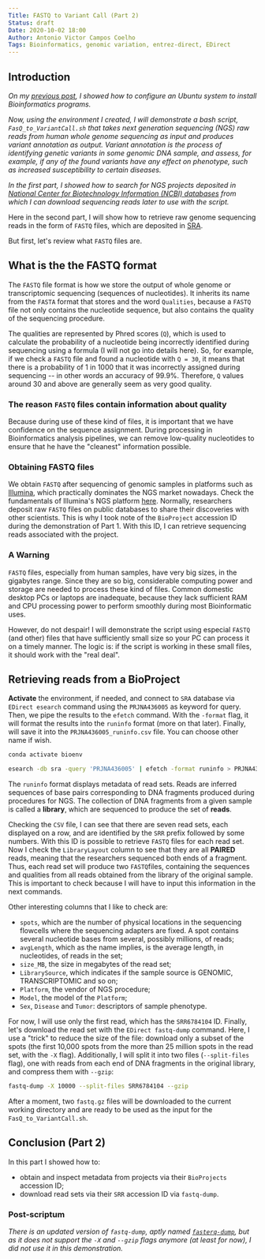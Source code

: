 ```yaml
---
Title: FASTQ to Variant Call (Part 2)
Status: draft
Date: 2020-10-02 18:00
Author: Antonio Victor Campos Coelho
Tags: Bioinformatics, genomic variation, entrez-direct, EDirect
---
```


## Introduction

*On my [previous post](https://antoniocampos13.github.io/setting-up-your-unix-computer-for-bioinformatics-analysis.html), I showed how to configure an Ubuntu system to install Bioinformatics programs.*

*Now, using the environment I created, I will demonstrate a bash script, `FasQ_to_VariantCall.sh` that takes next generation sequencing (NGS) raw reads from human whole genome sequencing as input and produces variant annotation as output. Variant annotation is the process of identifying genetic variants in some genomic DNA sample, and assess, for example, if any of the found variants have any effect on phenotype, such as increased susceptibility to certain diseases.*

*In the first part, I showed how to search for NGS projects deposited in [National Center for Biotechnology Information (NCBI) databases](https://www.ncbi.nlm.nih.gov/) from which I can download sequencing reads later to use with the script.*

Here in the second part, I will show how to retrieve raw genome sequencing reads in the form of `FASTQ` files, which are deposited in [SRA](https://www.ncbi.nlm.nih.gov/sra).

But first, let's review what `FASTQ` files are.

## What is the the FASTQ format

The `FASTQ` file format is how we store the output of whole genome or transcriptomic sequencing (sequences of nucleotides). It inherits its name from the `FASTA` format that stores and the word `Qualities`, because a `FASTQ` file not only contains the nucleotide sequence, but also contains the quality of the sequencing procedure.

The qualities are represented by Phred scores (`Q`), which is used to calculate the probability of a nucleotide being incorrectly identified during sequencing using a formula (I will not go into details here). So, for example, if we check a `FASTQ` file and found a nucleotide with `Q = 30`, it means that there is a probability of 1 in 1000 that it was incorrectly assigned during sequencing -- in other words an accuracy of 99.9%. Therefore, `Q` values around 30 and above are generally seem as very good quality.

### The reason `FASTQ` files contain information about quality

Because during use of these kind of files, it is important that we have confidence on the sequence assignment. During processing in Bioinformatics analysis pipelines, we can remove low-quality nucleotides to ensure that he have the "cleanest" information possible.

### Obtaining FASTQ files

We obtain `FASTQ` after sequencing of genomic samples in platforms such as [Illumina](https://www.illumina.com), which practically dominates the NGS market nowadays. Check the fundamentals of Illumina's NGS platform [here](https://www.illumina.com/science/technology/next-generation-sequencing/beginners.html). Normally, researchers deposit raw `FASTQ` files on public databases to share their discoveries with other scientists. This is why I took note of the `BioProject` accession ID during the demonstration of Part 1. With this ID, I can retrieve sequencing reads associated with the project.

### A Warning

`FASTQ` files, especially from human samples, have very big sizes, in the gigabytes range. Since they are so big, considerable computing power and storage are needed to process these kind of files. Common domestic desktop PCs or laptops are inadequate, because they lack sufficient RAM and CPU processing power to perform smoothly during most Bioinformatic uses.

However, do not despair! I will demonstrate the script using especial `FASTQ` (and other) files that have sufficiently small size so your PC can process it on a timely manner. The logic is: if the script is working in these small files, it should work with the "real deal".

## Retrieving reads from a BioProject

**Activate** the environment, if needed, and connect to `SRA` database via `EDirect esearch` command using the `PRJNA436005` as keyword for query. Then, we pipe the results to the `efetch` command. With the `-format` flag, it will format the results into the `runinfo` format (more on that later). Finally, will save it into the `PRJNA436005_runinfo.csv` file. You can choose other name if wish.

```bash
conda activate bioenv

esearch -db sra -query 'PRJNA436005' | efetch -format runinfo > PRJNA436005_runinfo.csv
```

The `runinfo` format displays metadata of read sets. Reads are inferred sequences of base pairs corresponding to DNA fragments produced during procedures for NGS. The collection of DNA fragments from a given sample is called a **library**, which are sequenced to produce the set of **reads**.

Checking the `CSV` file, I can see that there are seven read sets, each displayed on a row, and are identified by the `SRR` prefix followed by some numbers. With this ID is possible to retrieve `FASTQ` files for each read set. Now I check the `LibraryLayout` column to see that they are all **PAIRED** reads, meaning that the researchers sequenced both ends of a fragment. Thus, each read set will produce two `FASTQ`files, containing the sequences and qualities from all reads obtained from the library of the original sample. This is important to check because I will have to input this information in the next commands.

Other interesting columns that I like to check are:

* `spots`, which are the number of physical locations in the sequencing flowcells where the sequencing adapters are fixed. A spot contains several nucleotide bases from several, possibly millions, of reads;
* `avgLength`, which as the name implies, is the average length, in nucleotides, of reads in the set;
* `size_MB`, the size in megabytes of the read set;
* `LibrarySource`, which indicates if the sample source is GENOMIC, TRANSCRIPTOMIC and so on;
* `Platform`, the vendor of NGS procedure;
* `Model`, the model of the `Platform`;
* `Sex`, `Disease` and `Tumor`: descriptors of sample phenotype.

For now, I will use only the first read, which has the `SRR6784104` ID. Finally, let's download the read set with the `EDirect fastq-dump` command. Here, I use a "trick" to reduce the size of the file: download only a subset of the spots (the first 10,000 spots from the more than 25 million spots in the read set, with the `-X` flag). Additionally, I will split it into two files (`--split-files` flag), one with reads from each end of DNA fragments in the original library, and compress them with `--gzip`:

```bash
fastq-dump -X 10000 --split-files SRR6784104 --gzip
```

After a moment, two `fastq.gz` files will be downloaded to the current working directory and are ready to be used as the input for the `FasQ_to_VariantCall.sh`.

## Conclusion (Part 2)

In this part I showed how to:

* obtain and inspect metadata from projects via their `BioProjects` accession ID;
* download read sets via their `SRR` accession ID via `fastq-dump`.

### Post-scriptum

*There is an updated version of `fastq-dump`, aptly named [`fasterq-dump`](https://github.com/ncbi/sra-tools/wiki/HowTo:-fasterq-dump), but as it does not support the `-X` and `--gzip` flags anymore (at least for now), I did not use it in this demonstration.*
